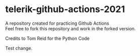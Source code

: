 # telerik-github-actions-2021
A repository created for practicing Github Actions  
Feel free to fork this repository and work in the forked version.

Credits to Tom Reid for the Python Code

Test change.